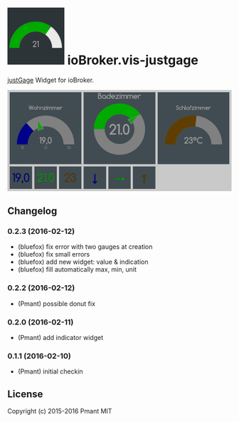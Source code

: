 ![Logo](admin/justgage.png)
ioBroker.vis-justgage
============

[justGage](http://justgage.com/) Widget for ioBroker.

![Screenshot](img/widgets.png)

## Changelog
### 0.2.3 (2016-02-12)
- (bluefox) fix error with two gauges at creation
- (bluefox) fix small errors
- (bluefox) add new widget: value & indication
- (bluefox) fill automatically max, min, unit

### 0.2.2 (2016-02-12)
- (Pmant) possible donut fix

### 0.2.0 (2016-02-11)
- (Pmant) add indicator widget

### 0.1.1 (2016-02-10)
- (Pmant) initial checkin

## License
 Copyright (c) 2015-2016 Pmant
 MIT
